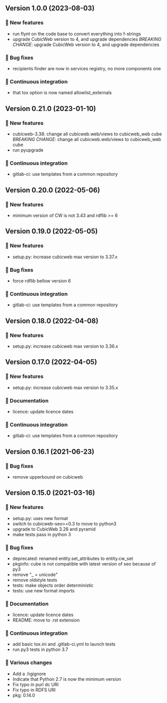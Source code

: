 ## Version 1.0.0 (2023-08-03)
### 🎉 New features

- run flynt on the code base to convert everything into f-strings
- upgrade CubicWeb version to 4, and upgrade dependencies
  *BREAKING CHANGE*: upgrade CubicWeb version to 4, and upgrade dependencies

### 👷 Bug fixes

- recipients finder are now in services registry, no more components one

### 🤖 Continuous integration

- that tox option is now named allowlist_externals

## Version 0.21.0 (2023-01-10)
### 🎉 New features

- cubicweb-3.38: change all cubicweb.web/views to cubicweb_web cube
  *BREAKING CHANGE*: change all cubicweb.web/views to cubicweb_web cube
- run pyupgrade

### 🤖 Continuous integration

- gitlab-ci: use templates from a common repository

## Version 0.20.0 (2022-05-06)
### 🎉 New features

- minimum version of CW is not 3.43 and rdflib >= 6

## Version 0.19.0 (2022-05-05)
### 🎉 New features

- setup.py: increase cubicweb max version to 3.37.x

### 👷 Bug fixes

- force rdflib bellow version 6

### 🤖 Continuous integration

- gitlab-ci: use templates from a common repository

## Version 0.18.0 (2022-04-08)
### 🎉 New features

- setup.py: increase cubicweb max version to 3.36.x

## Version 0.17.0 (2022-04-05)
### 🎉 New features

- setup.py: increase cubicweb max version to 3.35.x

### 📝 Documentation

- licence: update licence dates

### 🤖 Continuous integration

- gitlab-ci: use templates from a common repository

## Version 0.16.1 (2021-06-23)
### 👷 Bug fixes

- remove upperbound on cubicweb


## Version 0.15.0 (2021-03-16)
### 🎉 New features

- setup.py: uses new format
- switch to cubicweb-seo>=0.3 to move to python3
- upgrade to CubicWeb 3.26 and pyramid
- make tests pass in python 3

### 👷 Bug fixes

- deprecated: renamed entity.set_attributes to entity.cw_set
- pkginfo: cube is not compatible with latest version of seo because of py3
- remove "_ = unicode"
- remove oldstyle tests
- tests: make objects order deterministic
- tests: use new format imports

### 📝 Documentation

- licence: update licence dates
- README: move to .rst extension

### 🤖 Continuous integration

- add basic tox.ini and .gitlab-ci.yml to launch tests
- run py3 tests in python 3.7

### 🤷 Various changes

- Add a .hgignore
- Indicate that Python 2.7 is now the minimum version
- Fix typo in purl dc URI
- Fix typo in RDFS URI
- pkg: 0.14.0